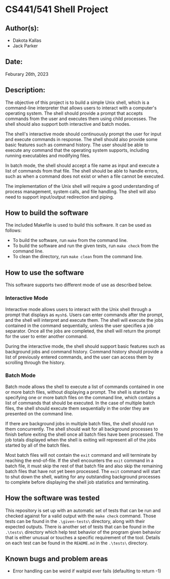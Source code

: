 # CS441/541 Shell Project

## Author(s):

- Dakota Kallas
- Jack Parker

## Date:

Feburary 26th, 2023

## Description:

The objective of this project is to build a simple Unix shell, which is a command-line interpreter that allows users to interact with a computer's operating system. The shell should provide a prompt that accepts commands from the user and executes them using child processes. The shell should also support both interactive and batch modes.

The shell's interactive mode should continuously prompt the user for input and execute commands in response. The shell should also provide some basic features such as command history. The user should be able to execute any command that the operating system supports, including running executables and modifying files.

In batch mode, the shell should accept a file name as input and execute a list of commands from that file. The shell should be able to handle errors, such as when a command does not exist or when a file cannot be executed.

The implementation of the Unix shell will require a good understanding of process management, system calls, and file handling. The shell will also need to support input/output redirection and piping.

## How to build the software

The included Makefile is used to build this software. It can be used as follows:

- To build the software, run `make` from the command line.
- To build the software and run the given tests, run `make check` from the command line.
- To clean the directory, run `make clean` from the command line.

## How to use the software

This software supports two different mode of use as described below.

### Interactive Mode

Interactive mode allows users to interact with the Unix shell through a prompt that displays as `mysh$`. Users can enter commands after the prompt, and the shell will interpret and execute them. The shell will execute the jobs contained in the command sequentially, unless the user specifies a job separator. Once all the jobs are completed, the shell will return the prompt for the user to enter another command.

During the interactive mode, the shell should support basic features such as background jobs and command history. Command history should provide a list of previously entered commands, and the user can access them by scrolling through the history.

### Batch Mode

Batch mode allows the shell to execute a list of commands contained in one or more batch files, without displaying a prompt. The shell is started by specifying one or more batch files on the command line, which contains a list of commands that should be executed. In the case of multiple batch files, the shell should execute them sequentially in the order they are presented on the command line.

If there are background jobs in multiple batch files, the shell should run them concurrently. The shell should wait for all background processes to finish before exiting the shell once all batch files have been processed. The job totals displayed when the shell is exiting will represent all of the jobs started by all of the batch files.

Most batch files will not contain the `exit` command and will terminate by reaching the end-of-file. If the shell encounters the `exit` command in a batch file, it must skip the rest of that batch file and also skip the remaining batch files that have not yet been processed. The `exit` command will start to shut down the shell, waiting for any outstanding background processes to complete before displaying the shell job statistics and terminating.

## How the software was tested

This repository is set up with an automatic set of tests that can be run and checked against for a valid output with the `make check` command. Those tests can be found in the `.\given-tests\` directory, along with their expected outputs. There is another set of tests that can be found in the `.\tests\` directory which help test behavior of the program given behavior that is either unusual or touches a specific requirement of the tool. Details on each test can be found in the `README.md` in the `.\tests\` directory.

## Known bugs and problem areas

- Error handling can be weird if waitpid ever fails (defaulting to return -1)
